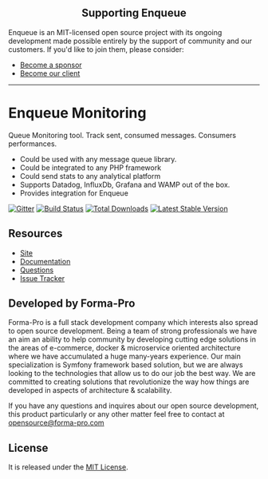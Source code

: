 <h2 align="center">Supporting Enqueue</h2>

Enqueue is an MIT-licensed open source project with its ongoing development made possible entirely by the support of community and our customers. If you'd like to join them, please consider:

- [Become a sponsor](https://www.patreon.com/makasim)
- [Become our client](http://forma-pro.com/)

---

# Enqueue Monitoring

Queue Monitoring tool. Track sent, consumed messages. Consumers performances. 

* Could be used with any message queue library.
* Could be integrated to any PHP framework
* Could send stats to any analytical platform
* Supports Datadog, InfluxDb, Grafana and WAMP out of the box.
* Provides integration for Enqueue 

[![Gitter](https://badges.gitter.im/php-enqueue/Lobby.svg)](https://gitter.im/php-enqueue/Lobby)
[![Build Status](https://img.shields.io/github/workflow/status/php-enqueue/monitoring/CI)](https://github.com/php-enqueue/monitoring/actions?query=workflow%3ACI)
[![Total Downloads](https://poser.pugx.org/enqueue/monitoring/d/total.png)](https://packagist.org/packages/enqueue/monitoring)
[![Latest Stable Version](https://poser.pugx.org/enqueue/monitoring/version.png)](https://packagist.org/packages/enqueue/monitoring)

## Resources

* [Site](https://enqueue.forma-pro.com/)
* [Documentation](https://github.com/php-enqueue/enqueue-dev/blob/master/docs/monitoring.md)
* [Questions](https://gitter.im/php-enqueue/Lobby)
* [Issue Tracker](https://github.com/php-enqueue/enqueue-dev/issues)

## Developed by Forma-Pro

Forma-Pro is a full stack development company which interests also spread to open source development. 
Being a team of strong professionals we have an aim an ability to help community by developing cutting edge solutions in the areas of e-commerce, docker & microservice oriented architecture where we have accumulated a huge many-years experience. 
Our main specialization is Symfony framework based solution, but we are always looking to the technologies that allow us to do our job the best way. We are committed to creating solutions that revolutionize the way how things are developed in aspects of architecture & scalability.

If you have any questions and inquires about our open source development, this product particularly or any other matter feel free to contact at opensource@forma-pro.com

## License

It is released under the [MIT License](LICENSE).
